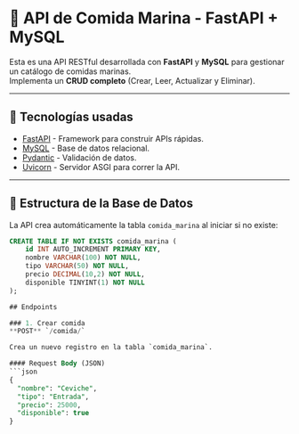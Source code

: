 # 🍤 API de Comida Marina - FastAPI + MySQL

Esta es una API RESTful desarrollada con **FastAPI** y **MySQL** para gestionar un catálogo de comidas marinas.  
Implementa un **CRUD completo** (Crear, Leer, Actualizar y Eliminar).

---

## 🚀 Tecnologías usadas
- [FastAPI](https://fastapi.tiangolo.com/) - Framework para construir APIs rápidas.
- [MySQL](https://www.mysql.com/) - Base de datos relacional.
- [Pydantic](https://docs.pydantic.dev/) - Validación de datos.
- [Uvicorn](https://www.uvicorn.org/) - Servidor ASGI para correr la API.

---

## 📂 Estructura de la Base de Datos

La API crea automáticamente la tabla `comida_marina` al iniciar si no existe:

```sql
CREATE TABLE IF NOT EXISTS comida_marina (
    id INT AUTO_INCREMENT PRIMARY KEY,
    nombre VARCHAR(100) NOT NULL,
    tipo VARCHAR(50) NOT NULL,
    precio DECIMAL(10,2) NOT NULL,
    disponible TINYINT(1) NOT NULL
);

## Endpoints

### 1. Crear comida
**POST** `/comida/`

Crea un nuevo registro en la tabla `comida_marina`.

#### Request Body (JSON)
```json
{
  "nombre": "Ceviche",
  "tipo": "Entrada",
  "precio": 25000,
  "disponible": true
}

